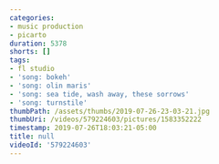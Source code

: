 ```yaml
---
categories:
- music production
- picarto
duration: 5378
shorts: []
tags:
- fl studio
- 'song: bokeh'
- 'song: olin maris'
- 'song: sea tide, wash away, these sorrows'
- 'song: turnstile'
thumbPath: /assets/thumbs/2019-07-26-23-03-21.jpg
thumbUri: /videos/579224603/pictures/1583352222
timestamp: 2019-07-26T18:03:21-05:00
title: null
videoId: '579224603'
---
```

